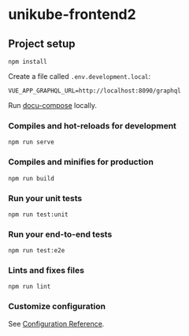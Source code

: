 # unikube-frontend2

## Project setup
```
npm install
```

Create a file called `.env.development.local`:
```dotenv
VUE_APP_GRAPHQL_URL=http://localhost:8090/graphql
```

Run [docu-compose](https://gitlab.blueshoe.de/unikube/docu-compose/) locally.


### Compiles and hot-reloads for development
```
npm run serve
```

### Compiles and minifies for production
```
npm run build
```

### Run your unit tests
```
npm run test:unit
```

### Run your end-to-end tests
```
npm run test:e2e
```

### Lints and fixes files
```
npm run lint
```

### Customize configuration
See [Configuration Reference](https://cli.vuejs.org/config/).
